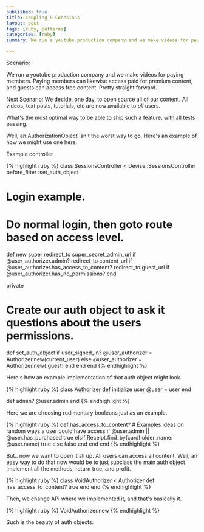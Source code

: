 ```yaml
---
published: true
title: Coupling & Cohesions
layout: post
tags: [ruby, patterns]
categories: [ruby]
summary: We run a youtube production company and we make videos for paying members. 

---
```


Scenario:

We run a youtube production company and we make videos for paying members.
Paying members can likewise access paid for premium content, and guests can access free content.
Pretty straight forward.

Next Scenario:
We decide, one day, to open source all of our content. All videos, text posts, tutorials, etc
are now available to *all* users.

What's the most optimal way to be able to ship such a feature, with all tests passing.

Well, an AuthorizationObject isn't the worst way to go.
Here's an example of how we might use one here.

Example controller

{% highlight ruby %}
class SessionsController < Devise::SessionsController
  before_filter :set_auth_object

  # Login example.
  # Do normal login, then goto route based on access level.
  def new
    super
    redirect_to super_secret_admin_url if @user_authorizer.admin?
    redirect_to content_url if @user_authorizer.has_access_to_content?
    redirect_to guest_url if @user_authorizer.has_no_permissions?
  end

  private
  # Create our auth object to ask it questions about the users permissions.
  def set_auth_object
    if user_signed_in?
      @user_authorizer = Authorizer.new(current_user)
    else
      @user_authorizer = Authorizer.new(:guest)
    end
  end
end
{% endhighlight %}

Here's how an example implementation of that auth object might look.

{% highlight ruby %}
class Authorizer
  def initialize user
    @user = user
  end

  def admin?
    @user.admin
  end
{% endhighlight %}

Here we are choosing rudimentary booleans just as an example.

{% highlight ruby %}
  def has_access_to_content?
    # Examples ideas on random ways a user could have access
    if @user.admin || @user.has_purchased
      true
    elsif Receipt.find_by(cardholder_name: @user.name)
      true
    else
      false
    end
  end
end
{% endhighlight %}

But.. now we want to open it all up. All users can access all content.
Well, an easy way to do that now would be to just subclass the main auth object
implement all the methods, return true, and profit.

{% highlight ruby %}
class VoidAuthorizer < Authorizer
  def has_access_to_content?
    true
  end
end
{% endhighlight %}

Then, we change API where we implemented it, and that's basically it.

{% highlight ruby %}
VoidAuthorizer.new
{% endhighlight %}

Such is the beauty of auth objects.